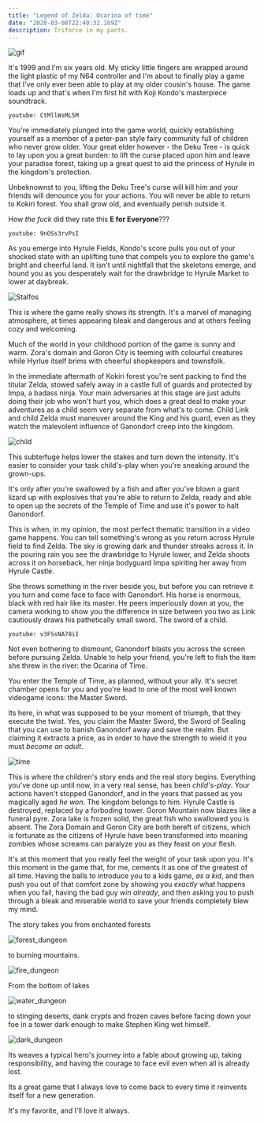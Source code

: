 ```yaml
---
title: "Legend of Zelda: Ocarina of time"
date: "2020-03-08T22:40:32.169Z"
description: Triforce in my pants.
---
```



![gif](zelda_intro.png)

It's 1999 and I'm six years old. My sticky little fingers are wrapped around the light plastic of my N64 controller and I'm about to finally play a game that I've only ever been able to play at my older cousin's house. The game loads up and that's when I'm first hit with Koji Kondo's masterpiece soundtrack. 

`youtube: CtMllWsML5M`

You're immediately plunged into the game world, quickly establishing yourself as a member of a peter-pan style fairy community full of children who never grow older. Your great elder however - the Deku Tree - is quick to lay upon you a great burden: to lift the curse placed upon him and leave your paradise forest, taking up a great quest to aid the princess of Hyrule in the kingdom's protection. 

Unbeknownst to you, lifting the Deku Tree's curse will kill him and your friends will denounce you for your actions. You will never be able to return to Kokiri forest. You shall grow old, and eventually perish outside it.

How *the fuck* did they rate this **E for Everyone**???

`youtube: 9nOSs3rvPsI`

As you emerge into Hyrule Fields, Kondo's score pulls you out of your shocked state with an uplifting tune that compels you to explore the game's bright and cheerful land. It isn't until nightfall that the skeletons emerge, and hound you as you desperately wait for the drawbridge to Hyrule Market to lower at daybreak.

![Stalfos](./stalfos.png)

This is where the game really shows its strength. It's a marvel of managing atmosphere, at times appearing bleak and dangerous and at others feeling cozy and welcoming.

Much of the world in your childhood portion of the game is sunny and warm. Zora's domain and Goron City is teeming with colourful creatures while Hyrlue itself brims with cheerful shopkeepers and townsfolk.

In the immediate aftermath of Kokiri forest you're sent packing to find the titular Zelda, stowed safely away in a castle full of guards and protected by Impa, a badass ninja. Your main adversaries at this stage are just adults doing their job who won't hurt you, which does a great deal to make your adventures as a child seem very separate from what's to come. Child Link and child Zelda must maneuver around the King and his guard, even as they watch the malevolent influence of Ganondorf creep into the kingdom.

![child](./child.png)

This subterfuge helps lower the stakes and turn down the intensity. It's easier to consider your task child's-play when you're sneaking around the grown-ups.

It's only after you're swallowed by a fish and after you've blown a giant lizard up with explosives that you're able to return to Zelda, ready and able to open up the secrets of the Temple of Time and use it's power to halt Ganondorf.

This is when, in my opinion, the most perfect thematic transition in a video game happens. You can tell something's wrong as you return across Hyrule field to find Zelda. The sky is growing dark and thunder streaks across it. In the pouring rain you see the drawbridge to Hyrule lower, and Zelda shoots across it on horseback, her ninja bodyguard Impa spiriting her away from Hyrule Castle.

She throws something in the river beside you, but before you can retrieve it you turn and come face to face with Ganondorf. His horse is enormous, black with red hair like its master. He peers imperiously down at you, the camera working to show you the difference in size between you two as Link cautiously draws his pathetically small sword. The sword of a child. 

`youtube: v3FSsNA78iI`

Not even bothering to dismount, Ganondorf blasts you across the screen before pursuing Zelda. Unable to help your friend, you're left to fish the item she threw in the river: the Ocarina of Time.

You enter the Temple of Time, as planned, without your ally. It's secret chamber opens for you and you're lead to one of the most well known videogame icons: the Master Sword.

Its here, in what was supposed to be your moment of triumph, that they execute the twist. Yes, you claim the Master Sword, the Sword of Sealing that you can use to banish Ganondorf away and save the realm. But claiming it extracts a price, as in order to have the strength to wield it you must *become an adult*.

![time](./time.jpg)

This is where the children's story ends and the real story begins. Everything you've done up until now, in a very real sense, has been *child's-play*. Your actions haven't stopped Ganondorf, and in the years that passed as you magically aged *he won*. The kingdom belongs to him. Hyrule Castle is destroyed, replaced by a forboding tower. Goron Mountain now blazes like a funeral pyre. Zora lake is frozen solid, the great fish who swallowed you is absent. The Zora Domain and Goron City are both bereft of citizens, which is fortunate as the citizens of Hyrule have been transformed into moaning zombies whose screams can paralyze you as they feast on your flesh.

It's at this moment that you really feel the weight of your task upon you. It's this moment in the game that, for me, cements it as one of the greatest of all time. Having the balls to introduce you to a kids game, *as a kid*, and then push you out of that comfort zone by showing you *exactly* what happens when you fail, having the bad guy *win already*, and then asking you to push through a bleak and miserable world to save your friends completely blew my mind.

The story takes you from enchanted forests

![forest_dungeon](./forest_dungeon.jpg)

to burning mountains. 

![fire_dungeon](./fire_dungeon.jpg)

From the bottom of lakes

![water_dungeon](./water_dungeon.jpg)

to stinging deserts, dank crypts and frozen caves before facing down your foe in a tower dark enough to make Stephen King wet himself.
  
![dark_dungeon](./dark_dungeon.jpg)

Its weaves a typical hero's journey into a fable about growing up, taking responsibility, and having the courage to face evil even when all is already lost.

Its a great game that I always love to come back to every time it reinvents itself for a new generation.

It's my favorite, and I'll love it always.



